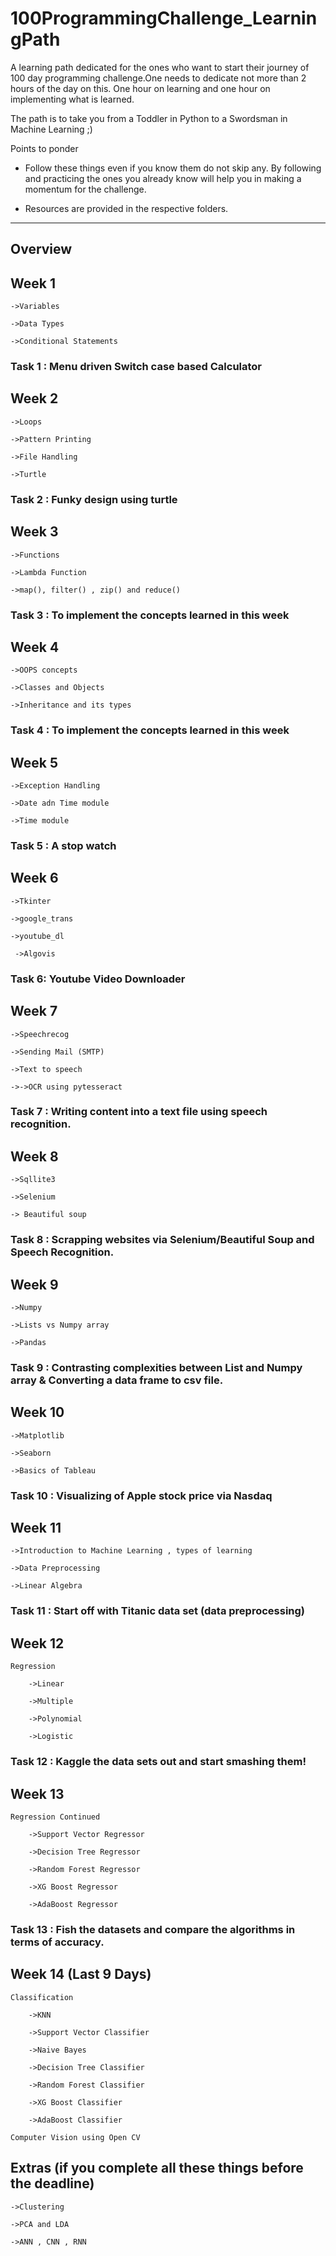 # 100ProgrammingChallenge_LearningPath

A learning path dedicated for the ones who want to start their journey of 100 day programming challenge.One needs to dedicate not more than 2 hours of the day on this. 
One hour on learning and one hour on implementing what is learned. 

The path is to take you from a Toddler in Python to a Swordsman in Machine Learning ;)

Points to ponder
* Follow these things even if you know them do not skip any. By following and practicing the ones you already know will help you in making a momentum for the challenge.

* Resources are provided in the respective folders.

------------------------------------------------------------------------------------------------------------------------

## Overview ##

## Week 1

    ->Variables 

    ->Data Types 

    ->Conditional Statements 

### Task 1 : Menu driven Switch case based Calculator

## Week 2

    ->Loops 

    ->Pattern Printing 

    ->File Handling 

    ->Turtle 

### Task 2 : Funky design using turtle

## Week 3

    ->Functions 

    ->Lambda Function 

    ->map(), filter() , zip() and reduce() 

### Task 3 : To implement the concepts learned in this week 

## Week 4

    ->OOPS concepts 

    ->Classes and Objects 

    ->Inheritance and its types 

### Task 4 : To implement the concepts learned in this week

## Week 5

    ->Exception Handling 

    ->Date adn Time module 

    ->Time module 

### Task 5 : A stop watch

## Week 6

    ->Tkinter 

    ->google_trans 

    ->youtube_dl 
    
     ->Algovis

### Task 6: Youtube Video Downloader

## Week 7

    ->Speechrecog 

    ->Sending Mail (SMTP) 

    ->Text to speech 

    ->->OCR using pytesseract 

### Task 7 : Writing content into a text file using speech recognition.

## Week 8 

    ->Sqllite3 

    ->Selenium  
    
    -> Beautiful soup

### Task 8 : Scrapping websites via Selenium/Beautiful Soup and Speech Recognition.

## Week 9 

    ->Numpy 
        
    ->Lists vs Numpy array
        
    ->Pandas
        
### Task 9 : Contrasting complexities between List and Numpy array & Converting a data frame to csv file.

## Week 10

    ->Matplotlib 
        
    ->Seaborn 
        
    ->Basics of Tableau
        
### Task 10 : Visualizing of Apple stock price via Nasdaq

## Week 11

    ->Introduction to Machine Learning , types of learning 
        
    ->Data Preprocessing
        
    ->Linear Algebra
        
### Task 11 : Start off with Titanic data set (data preprocessing)

## Week 12

    Regression 
    
        ->Linear
        
        ->Multiple 
        
        ->Polynomial
        
        ->Logistic
        
### Task 12 : Kaggle the data sets out and start smashing them!

## Week 13

    Regression Continued
    
        ->Support Vector Regressor
        
        ->Decision Tree Regressor
        
        ->Random Forest Regressor
        
        ->XG Boost Regressor
        
        ->AdaBoost Regressor
        
### Task 13 : Fish the datasets and compare the algorithms in terms of accuracy.

## Week 14 (Last 9 Days)

    Classification
    
        ->KNN
        
        ->Support Vector Classifier
        
        ->Naive Bayes
        
        ->Decision Tree Classifier
        
        ->Random Forest Classifier
        
        ->XG Boost Classifier
        
        ->AdaBoost Classifier
        
    Computer Vision using Open CV
    
## Extras (if you complete all these things before the deadline)

    ->Clustering
    
    ->PCA and LDA
    
    ->ANN , CNN , RNN
